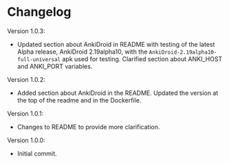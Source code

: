 # Changelog

Version 1.0.3:
- Updated section about AnkiDroid in README with testing of the latest Alpha release, AnkiDroid 2.19alpha10, with the `AnkiDroid-2.19alpha10-full-universal` apk used for testing. Clarified section about ANKI_HOST and ANKI_PORT variables.

Version 1.0.2:
- Added section about AnkiDroid in the README. Updated the version at the top of the readme and in the Dockerfile.

Version 1.0.1:
- Changes to README to provide more clarification.

Version 1.0.0:
- Initial commit.

